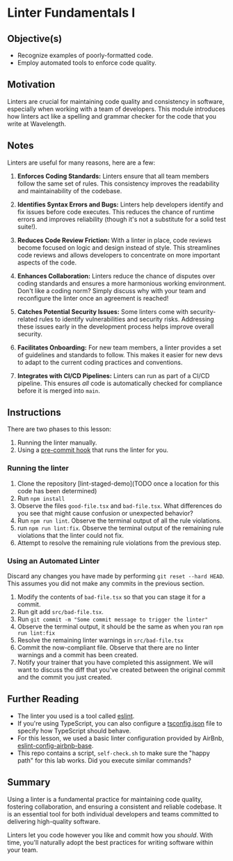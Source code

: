 # Linter Fundamentals I

## Objective(s)

* Recognize examples of poorly-formatted code.
* Employ automated tools to enforce code quality.

## Motivation

Linters are crucial for maintaining code quality and consistency in software, especially when working with a team of developers.
This module introduces how linters act like a spelling and grammar checker for the code that you write at Wavelength.

## Notes

Linters are useful for many reasons, here are a few:

1. **Enforces Coding Standards:** 
Linters ensure that all team members follow the same set of rules.
This consistency improves the readability and maintainability of the codebase.

2. **Identifies Syntax Errors and Bugs:**
Linters help developers identify and fix issues before code executes. 
This reduces the chance of runtime errors and improves reliability (though it's not a substitute for a solid test suite!).

3. **Reduces Code Review Friction:**
With a linter in place, code reviews become focused on logic and design instead of style. 
This streamlines code reviews and allows developers to concentrate on more important aspects of the code.

4. **Enhances Collaboration:**
Linters reduce the chance of disputes over coding standards and ensures a more harmonious working environment. Don't like a coding norm? Simply discuss why with your team and reconfigure the linter once an agreement is reached!

5. **Catches Potential Security Issues:**
Some linters come with security-related rules to identify vulnerabilities and security risks. 
Addressing these issues early in the development process helps improve overall security.

6. **Facilitates Onboarding:**
For new team members, a linter provides a set of guidelines and standards to follow.
This makes it easier for new devs to adapt to the current coding practices and conventions.

7. **Integrates with CI/CD Pipelines:**
Linters can run as part of a CI/CD pipeline.
This ensures _all_ code is automatically checked for compliance before it is merged into `main`.

## Instructions

There are two phases to this lesson:
1. Running the linter manually.
2. Using a [pre-commit hook](https://git-scm.com/book/en/v2/Customizing-Git-Git-Hooks) that runs the linter for you.

### Running the linter

1. Clone the repository [lint-staged-demo](TODO once a location for this code has been determined)
2. Run `npm install`
3. Observe the files `good-file.tsx` and `bad-file.tsx`. What differences do you see that might cause confusion or unexpected behavior?
4. Run `npm run lint`. Observe the terminal output of all the rule violations.
5. run `npm run lint:fix`. Observe the terminal output of the remaining rule violations that the linter could not fix.
6. Attempt to resolve the remaining rule violations from the previous step.

### Using an Automated Linter

Discard any changes you have made by performing `git reset --hard HEAD`.
This assumes you did not make any commits in the previous section.

1. Modify the contents of `bad-file.tsx` so that you can stage it for a commit.
2. Run git add `src/bad-file.tsx`.
3. Run `git commit -m "Some commit message to trigger the linter"`
4. Observe the terminal output, it should be the same as when you ran `npm run lint:fix`
5. Resolve the remaining linter warnings in `src/bad-file.tsx`
6. Commit the now-compliant file. Observe that there are no linter warnings and a commit has been created.
7. Notify your trainer that you have completed this assignment. We will want to discuss the diff that you've created between the original commit and the commit you just created.

## Further Reading

* The linter you used is a tool called [eslint](https://eslint.org/docs/latest/use/getting-started).
* If you're using TypeScript, you can also configure a [tsconfig.json](https://www.typescriptlang.org/docs/handbook/tsconfig-json.html) file to specify how TypeScript should behave.
* For this lesson, we used a basic linter configuration provided by AirBnb, [eslint-config-airbnb-base](https://www.npmjs.com/package/eslint-config-airbnb-base).
* This repo contains a script, `self-check.sh` to make sure the "happy path" for this lab works. Did you execute similar commands?


## Summary

Using a linter is a fundamental practice for maintaining code quality, fostering collaboration, and ensuring a consistent and reliable codebase.
It is an essential tool for both individual developers and teams committed to delivering high-quality software.

Linters let you code however you like and commit how you _should_.
With time, you'll naturally adopt the best practices for writing software within your team.
